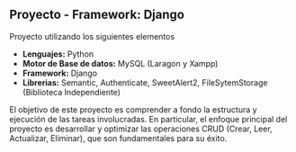 <h2>Proyecto - Framework: Django</h2>

<p>Proyecto utilizando los siguientes elementos</p>

<ul>
  <li><b>Lenguajes:</b> Python</li>
  <li><b>Motor de Base de datos:</b> MySQL (Laragon y Xampp)</li>
  <li><b>Framework:</b> Django</li>
  <li><b>Librerias:</b> Semantic, Authenticate, SweetAlert2, FileSytemStorage (Biblioteca Independiente)</li>
</ul>

<p>El objetivo de este proyecto es comprender a fondo la estructura y ejecución de las tareas involucradas. En particular, el enfoque principal del proyecto es desarrollar y optimizar las operaciones CRUD (Crear, Leer, Actualizar, Eliminar), que son fundamentales para su éxito.</p>

